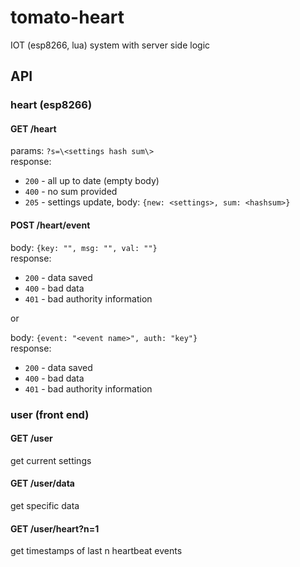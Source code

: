 # tomato-heart
IOT (esp8266, lua) system with server side logic

## API
### heart (esp8266)
#### GET /heart
params: `?s=\<settings hash sum\>`<br>
response:
+ `200` - all up to date (empty body)
+ `400` - no sum provided
+ `205` - settings update, body: `{new: <settings>, sum: <hashsum>}`

#### POST /heart/event
body: `{key: "", msg: "", val: ""}`<br>
response:
+ `200` - data saved
+ `400` - bad data
+ `401` - bad authority information

or

body: `{event: "<event name>", auth: "key"}`<br>
response:
+ `200` - data saved
+ `400` - bad data
+ `401` - bad authority information

### user (front end)
#### GET /user
get current settings
#### GET /user/data
get specific data
#### GET /user/heart?n=1
get timestamps of last n heartbeat events
